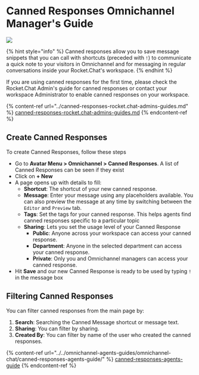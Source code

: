 # Canned Responses Omnichannel Manager's Guide

![](<../../../../.gitbook/assets/2021-06-10\_22-31-38 (3) (3) (3) (3) (3) (3) (3) (3) (3) (2) (3) (1) (1) (1) (1) (1) (4).jpg>)

{% hint style="info" %}
Canned responses allow you to save message snippets that you can call with shortcuts (preceded with `!`) to communicate a quick note to your visitors in Omnichannel and for messaging in regular conversations inside your Rocket.Chat's workspace.
{% endhint %}

If you are using canned responses for the first time, please check the Rocket.Chat Admin's guide for canned responses or contact your workspace Administrator to enable canned responses on your workspace.

{% content-ref url="../canned-responses-rocket.chat-admins-guides.md" %}
[canned-responses-rocket.chat-admins-guides.md](../canned-responses-rocket.chat-admins-guides.md)
{% endcontent-ref %}

## Create Canned Responses

To create Canned Responses, follow these steps

* Go to **Avatar Menu  > Omnichannel > Canned Responses**. A list of Canned Responses can be seen if they exist
* Click on **+ New**
* A page opens up with details to fill:
  * **Shortcut**: The shortcut of your new canned response.
  * **Message**: Enter your message using any placeholders available. You can also preview the message at any time by switching between the `Editor` and `Preview` tab.
  * **Tags**: Set the tags for your canned response. This helps agents find canned responses specific to a particular topic
  * **Sharing**: Lets you set the usage level of your Canned Response
    * **Public**: Anyone across your workspace can access your canned response.
    * **Department**: Anyone in the selected department can access your canned response.
    * **Private**: Only you and Omnichannel managers can access your canned response.
* Hit **Save** and our new Canned Response is ready to be used by typing `!` in the message box

## Filtering Canned Responses

You can filter canned responses from the main page by:

1. **Search**: Searching the Canned Message shortcut or message text.
2. **Sharing**: You can filter by sharing.
3. **Created By**: You can filter by name of the user who created the canned responses.

{% content-ref url="../../omnichannel-agents-guides/omnichannel-chat/canned-responses-agents-guide/" %}
[canned-responses-agents-guide](../../omnichannel-agents-guides/omnichannel-chat/canned-responses-agents-guide/)
{% endcontent-ref %}

